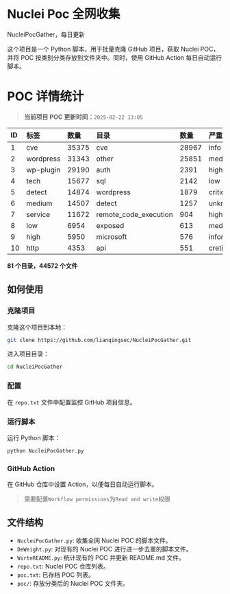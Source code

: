 # Nuclei Poc 全网收集
NucleiPocGather，每日更新

这个项目是一个 Python 脚本，用于批量克隆 GitHub 项目，获取 Nuclei POC，并将 POC 按类别分类存放到文件夹中。同时，使用 GitHub Action 每日自动运行脚本。
# POC 详情统计

> **当前项目 POC 更新时间：**`2025-02-22 13:05`

| ID | 标签      | 数量 | 目录       | 数量 | 严重性   | 数量 |
|:---| :-------- | :--- | :--------- | :--- | :------- | :--- |
| 1 | cve | 35375 | cve | 28967 | info | 21125 |
| 2 | wordpress | 31343 | other | 25851 | medium | 20259 |
| 3 | wp-plugin | 29190 | auth | 2391 | high | 12777 |
| 4 | tech | 15677 | sql | 2142 | low | 8066 |
| 5 | detect | 14874 | wordpress | 1879 | critical | 6671 |
| 6 | medium | 14507 | detect | 1257 | unknown | 73 |
| 7 | service | 11672 | remote_code_execution | 904 | hight | 16 |
| 8 | low | 6954 | exposed | 613 | meduim | 8 |
| 9 | high | 5950 | microsoft | 576 | informative | 8 |
| 10 | http | 4353 | api | 551 | cretical | 2 |

**81 个目录，44572 个文件**
## 如何使用

### 克隆项目

克隆这个项目到本地：

```bash
git clone https://github.com/lianqingsec/NucleiPocGather.git
```

进入项目目录：

```bash
cd NucleiPocGather
```

### 配置

在 `repo.txt` 文件中配置监控 GitHub 项目信息。

### 运行脚本

运行 Python 脚本：

```bash
python NucleiPocGather.py
```

### GitHub Action

在 GitHub 仓库中设置 Action，以便每日自动运行脚本。

> 需要配置`Workflow permissions`为`Read and write`权限

## 文件结构

- `NucleiPocGather.py`: 收集全网 Nuclei POC 的脚本文件。
- `DeWeight.py`: 对现有的 Nuclei POC 进行进一步去重的脚本文件。
- `WirteREADME.py`: 统计现有的 POC 并更新 README.md 文件。
- `repo.txt`: Nuclei POC 仓库列表。
- `poc.txt`: 已存档 POC 列表。
- `poc/`: 存放分类后的 Nuclei POC 文件夹。

